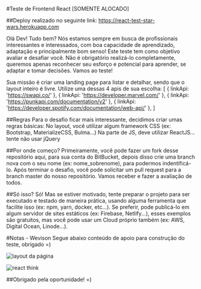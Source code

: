 #Teste de Frontend React [SOMENTE ALOCADO]

##Deploy realizado no seguinte link: https://react-test-star-wars.herokuapp.com

Olá Dev! Tudo bem?
Nós estamos sempre em busca de profissionais interessantes e interessados, com boa capacidade de aprendizado, adaptação e principalmente bom senso!
Este teste tem como objetivo avaliar e desafiar você. Não é obrigatório realizá-lo completamente, queremos apenas reconhecer seu esforço e potencial para aprender, se adaptar e tomar decisões.
Vamos ao teste!

Sua missão é criar uma landing page para listar e detalhar, sendo que o layout inteiro é livre. Utilize uma dessas 4 apis de sua escolha:
[
{ linkApi: 'https://swapi.co/' },
{ linkApi: 'https://developer.marvel.com/' },
{ linkApi: 'https://punkapi.com/documentation/v2' },
{ linkApi: 'https://developer.spotify.com/documentation/web-api/' },
]

##Regras
Para o desafio ficar mais interessante, decidimos criar umas regras básicas:
No layout, você utilizar algum framework CSS (ex: Bootstrap, MaterializeCSS, Bulma...)
Na parte de JS, deve utilizar ReactJS... tente não usar jQuery

##Por onde começo?
Primeiramente, você pode fazer um fork desse repositório aqui, para sua conta do BitBucket, depois disso crie uma branch nova com o seu nome (ex: nome_sobrenome), para podermos indentificá-lo.
Após terminar o desafio, você pode solicitar um pull request para a branch master do nosso repositório. Vamos receber e fazer a avaliação de todos.

##Só isso?
Só! Mas se estiver motivado, tente preparar o projeto para ser executado e testado de maneira prática, usando alguma ferramenta que facilite isso (ex: npm, yarn, docker, etc...).
Se preferir, pode publicá-lo em algum servidor de sites estáticos (ex: Firebase, Netlify...), esses exemplos são gratuitos, mas você pode usar um Cloud próprio também (ex: AWS, Digital Ocean, Linode...).

#Notas - Wevison
Segue abaixo conteúdo de apoio para construção do teste, obrigado =)

![layout da página](https://i.ibb.co/qBMSWmn/layout.png)

![react think](https://i.ibb.co/QvPZMhJ/20190419-222347.jpg)

##Obrigado pela oportunidade! =)
